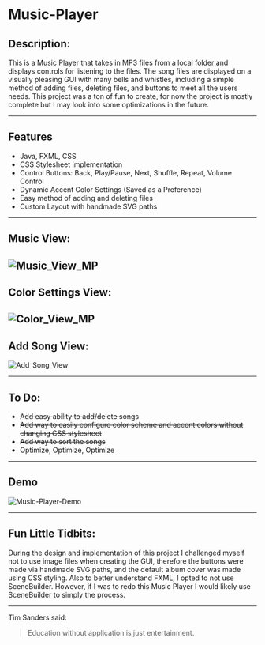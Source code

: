 
# Music-Player

## Description:
This is a Music Player that takes in MP3 files from a local folder and displays controls for listening to the files. The song files are displayed on a visually pleasing GUI with many bells and whistles, including a simple method of adding files, deleting files, and buttons to meet all the users needs. This project was a ton of fun to create, for now the project is mostly complete but I may look into some optimizations in the future.

----

## Features
- Java, FXML, CSS
- CSS Stylesheet implementation
- Control Buttons: Back, Play/Pause, Next, Shuffle, Repeat, Volume Control
- Dynamic Accent Color Settings (Saved as a Preference)
- Easy method of adding and deleting files
- Custom Layout with handmade SVG paths

----
## Music View:
![Music_View_MP](https://user-images.githubusercontent.com/8952745/121302525-d30fb080-c8c7-11eb-9b85-9c26a1841af3.png)
----
## Color Settings View:
![Color_View_MP](https://user-images.githubusercontent.com/8952745/121302463-ba06ff80-c8c7-11eb-920f-f5533ef7b177.png)
----
## Add Song View:
![Add_Song_View](https://user-images.githubusercontent.com/8952745/121302489-c428fe00-c8c7-11eb-9353-f2bf48f483fe.png)

----
## To Do:
- ~~Add easy ability to add/delete songs~~
- ~~Add way to easily configure color scheme and accent colors without changing CSS stylesheet~~
- ~~Add way to sort the songs~~
- Optimize, Optimize, Optimize

----
## Demo
![Music-Player-Demo](https://user-images.githubusercontent.com/8952745/121301175-cd18d000-c8c5-11eb-88ea-39efab79e393.gif)

----

## Fun Little Tidbits:
During the design and implementation of this project I challenged myself not to use image files when creating the GUI, therefore the buttons were made via handmade SVG paths, and the default album cover was made using CSS styling. Also to better understand FXML, I opted to not use SceneBuilder. However, if I was to redo this Music Player I would likely use SceneBuilder to simply the process.

----

Tim Sanders said:
> Education without application is just entertainment.
